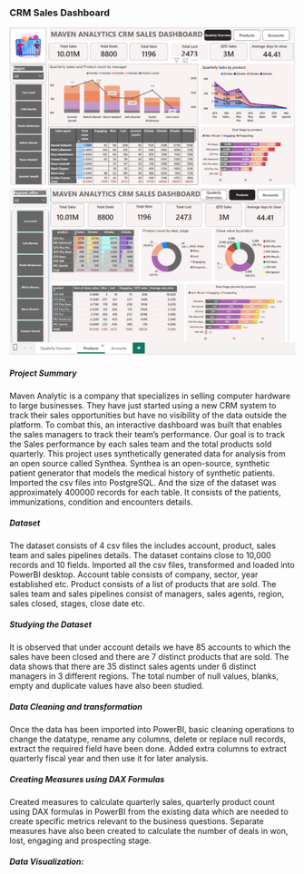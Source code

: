 ### CRM Sales Dashboard

![alt text](image.png)
![alt text](image-1.png)

##### Project Summary
Maven Analytic is a company that specializes in selling computer hardware to large businesses. They have just started using a new CRM system to track  their sales opportunities but have no visibility of the data outside the platform. To combat this, an interactive dashboard was built that enables the sales managers to track their team’s performance. Our goal is to track the Sales performance by each sales team and the total products sold quarterly.
This project uses synthetically generated data for analysis from an open source called Synthea. Synthea is an open-source, synthetic patient generator that models the medical history of synthetic patients. Imported the csv files into PostgreSQL. And the size of the dataset was approximately 400000 records for each table. It consists of the patients, immunizations, condition and encounters details.

##### Dataset
The dataset consists of 4 csv files the includes account, product, sales team and sales pipelines details. The dataset contains close to 10,000 records and 10 fields. Imported all the csv files, transformed and loaded into PowerBI desktop. Account table consists of company, sector, year established etc. Product consists of a list of products that are sold. The sales team and sales pipelines consist of managers, sales agents, region, sales closed, stages, close date etc.

##### Studying the Dataset

It is observed that under account details we have 85 accounts to which the sales have been closed and there are 7 distinct products that are sold. The data shows that there are 35 distinct sales agents under 6 distinct managers in 3 different regions. The total number of null values, blanks, empty and duplicate values have also been studied.

##### Data Cleaning and transformation

Once the data has been imported into PowerBI, basic cleaning operations to change the datatype, rename any columns, delete or replace null records, extract the required field have been done. Added extra columns to extract quarterly fiscal year and then use it for later analysis.

##### Creating Measures using DAX Formulas

Created measures to calculate quarterly sales, quarterly product count using DAX formulas in PowerBI from the existing data which are needed to create specific metrics relevant to the business questions. Separate measures have also been created to calculate the number of deals in won, lost, engaging and prospecting stage.

##### Data Visualization:

